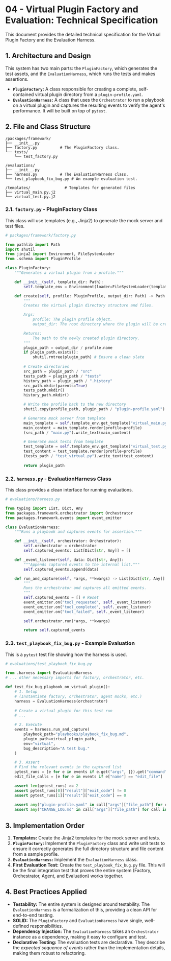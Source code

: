 # 04 - Virtual Plugin Factory and Evaluation: Technical Specification

This document provides the detailed technical specification for the Virtual Plugin Factory and the Evaluation Harness.

## 1. Architecture and Design

This system has two main parts: the `PluginFactory`, which generates the test assets, and the `EvaluationHarness`, which runs the tests and makes assertions.

-   **`PluginFactory`:** A class responsible for creating a complete, self-contained virtual plugin directory from a `plugin-profile.yaml`.
-   **`EvaluationHarness`:** A class that uses the `Orchestrator` to run a playbook on a virtual plugin and captures the resulting events to verify the agent's performance. It will be built on top of `pytest`.

## 2. File and Class Structure

```
/packages/framework/
├── __init__.py
├── factory.py          # The PluginFactory class.
└── tests/
    └── test_factory.py

/evaluations/
├── __init__.py
├── harness.py          # The EvaluationHarness class.
└── test_playbook_fix_bug.py # An example evaluation test.

/templates/               # Templates for generated files
├── virtual_main.py.j2
└── virtual_test.py.j2
```

### 2.1. `factory.py` - PluginFactory Class

This class will use templates (e.g., Jinja2) to generate the mock server and test files.

```python
# packages/framework/factory.py

from pathlib import Path
import shutil
from jinja2 import Environment, FileSystemLoader
from .schema import PluginProfile

class PluginFactory:
    """Generates a virtual plugin from a profile."""

    def __init__(self, template_dir: Path):
        self.template_env = Environment(loader=FileSystemLoader(template_dir))

    def create(self, profile: PluginProfile, output_dir: Path) -> Path:
        """
        Creates the virtual plugin directory structure and files.

        Args:
            profile: The plugin profile object.
            output_dir: The root directory where the plugin will be created.

        Returns:
            The path to the newly created plugin directory.
        """
        plugin_path = output_dir / profile.name
        if plugin_path.exists():
            shutil.rmtree(plugin_path) # Ensure a clean slate
        
        # Create directories
        src_path = plugin_path / "src"
        tests_path = plugin_path / "tests"
        history_path = plugin_path / ".history"
        src_path.mkdir(parents=True)
        tests_path.mkdir()
        history_path.mkdir()

        # Write the profile back to the new directory
        shutil.copy(profile_path, plugin_path / "plugin-profile.yaml")

        # Generate mock server from template
        main_template = self.template_env.get_template("virtual_main.py.j2")
        main_content = main_template.render(profile=profile)
        (src_path / "main.py").write_text(main_content)

        # Generate mock tests from template
        test_template = self.template_env.get_template("virtual_test.py.j2")
        test_content = test_template.render(profile=profile)
        (tests_path / "test_virtual.py").write_text(test_content)
        
        return plugin_path
```

### 2.2. `harness.py` - EvaluationHarness Class

This class provides a clean interface for running evaluations.

```python
# evaluations/harness.py

from typing import List, Dict, Any
from packages.framework.orchestrator import Orchestrator
from packages.framework.events import event_emitter

class EvaluationHarness:
    """Runs a playbook and captures events for assertion."""

    def __init__(self, orchestrator: Orchestrator):
        self.orchestrator = orchestrator
        self.captured_events: List[Dict[str, Any]] = []

    def _event_listener(self, data: Dict[str, Any]):
        """Appends captured events to the internal list."""
        self.captured_events.append(data)

    def run_and_capture(self, *args, **kwargs) -> List[Dict[str, Any]]:
        """
        Runs the orchestrator and captures all emitted events.
        """
        self.captured_events = [] # Reset
        event_emitter.on("tool_requested", self._event_listener)
        event_emitter.on("tool_completed", self._event_listener)
        event_emitter.on("tool_failed", self._event_listener)

        self.orchestrator.run(*args, **kwargs)

        return self.captured_events
```

### 2.3. `test_playbook_fix_bug.py` - Example Evaluation

This is a `pytest` test file showing how the harness is used.

```python
# evaluations/test_playbook_fix_bug.py

from .harness import EvaluationHarness
# ... other necessary imports for factory, orchestrator, etc.

def test_fix_bug_playbook_on_virtual_plugin():
    # 1. Setup
    # (Instantiate factory, orchestrator, agent mocks, etc.)
    harness = EvaluationHarness(orchestrator)
    
    # Create a virtual plugin for this test run
    # ...

    # 2. Execute
    events = harness.run_and_capture(
        playbook_path="playbooks/playbook_fix_bug.md",
        plugin_path=virtual_plugin_path,
        env="virtual",
        bug_description="A test bug."
    )

    # 3. Assert
    # Find the relevant events in the captured list
    pytest_runs = [e for e in events if e.get("args", {}).get("command") == "pytest"]
    edit_file_calls = [e for e in events if e["name"] == "edit_file"]

    assert len(pytest_runs) >= 2
    assert pytest_runs[0]["result"]["exit_code"] != 0
    assert pytest_runs[1]["result"]["exit_code"] == 0
    
    assert any("plugin-profile.yaml" in call["args"]["file_path"] for call in edit_file_calls)
    assert any("CHANGE_LOG.md" in call["args"]["file_path"] for call in edit_file_calls)
```

## 3. Implementation Order

1.  **Templates:** Create the Jinja2 templates for the mock server and tests.
2.  **`PluginFactory`:** Implement the `PluginFactory` class and write unit tests to ensure it correctly generates the full directory structure and file content from a sample profile.
3.  **`EvaluationHarness`:** Implement the `EvaluationHarness` class.
4.  **First Evaluation Test:** Create the `test_playbook_fix_bug.py` file. This will be the final integration test that proves the entire system (Factory, Orchestrator, Agent, and Evaluation) works together.

## 4. Best Practices Applied

-   **Testability:** The entire system is designed around testability. The `EvaluationHarness` is a formalization of this, providing a clean API for end-to-end testing.
-   **SOLID:** The `PluginFactory` and `EvaluationHarness` have single, well-defined responsibilities.
-   **Dependency Injection:** The `EvaluationHarness` takes an `Orchestrator` instance as a dependency, making it easy to configure and test.
-   **Declarative Testing:** The evaluation tests are declarative. They describe the *expected sequence of events* rather than the implementation details, making them robust to refactoring.
